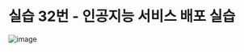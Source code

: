 # 실습 32번 - 인공지능 서비스 배포 실습
![image](https://github.com/user-attachments/assets/591fe1db-b57e-41e3-9f5d-8b6be896f021)

